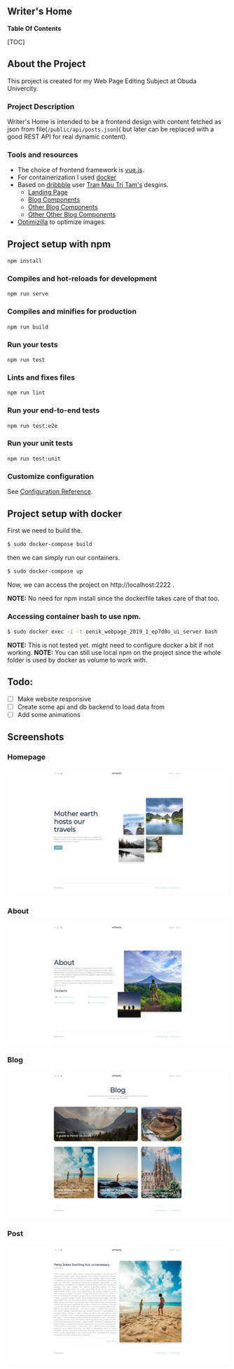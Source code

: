 ## Writer's Home  

**Table Of Contents**  

[TOC]

## About the Project
This project is created for my Web Page Editing Subject at Obuda Univercity.
### Project Description
Writer's Home is intended to be a frontend design with content fetched as json from file(`/public/api/posts.json`)( but later can be replaced with a good REST API for real dynamic content).

### Tools and resources
 - The choice of frontend framework is [vue.js](https://vuejs.org/).
 - For containerization I used [docker](https://www.docker.com/)
 - Based on [dribbble](https://dribbble.com) user [Tran Mau Tri Tam's](https://dribbble.com/tranmautritam) desgins.
   - [Landing Page](https://dribbble.com/shots/6146897-Mi-Travel-CTA-Free-Download/attachments)
   - [Blog Components](https://dribbble.com/shots/6106369-Mi-Travel-Blog-Style-2-Free-Download/attachments/1309975)
   - [Other Blog Components](https://dribbble.com/shots/6408939-Mass-Stories-Fashion-Sketch-Template)
   - [Other Other Blog Components](https://dribbble.com/shots/6066729-MI-Travel-Blog-Card/attachments/1302457)
 - [Optimizilla](https://imagecompressor.com/) to optimize images.
## Project setup with npm
```
npm install
```

### Compiles and hot-reloads for development
```
npm run serve
```

### Compiles and minifies for production
```
npm run build
```

### Run your tests
```
npm run test
```

### Lints and fixes files
```
npm run lint
```

### Run your end-to-end tests
```
npm run test:e2e
```

### Run your unit tests
```
npm run test:unit
```

### Customize configuration
See [Configuration Reference](https://cli.vuejs.org/config/).

## Project setup with docker

First we need to build the.
```bash
$ sudo docker-compose build
```
then we can simply run our containers.
```bash
$ sudo docker-compose up
```
Now, we can access the project on http://localhost:2222 .

**NOTE:** No need for npm install since the dockerfile takes care of that too.

### Accessing container bash to use npm.
```bash
$ sudo docker exec -i -t oenik_webpage_2019_1_ep7d0o_ui_server bash
```
**NOTE:** This is not tested yet. might need to configure docker a bit if not working.
**NOTE:** You can still use local npm on the project since the whole folder is used by docker as volume to work with.

## Todo:
 - [ ] Make website responsive
 - [ ] Create some api and db backend to load data from
 - [ ] Add some animations

## Screenshots

### Homepage
![Homepage](./screenshots/homepage.png "Homepage")
### About
![About](./screenshots/about.png "About")
### Blog
![Blog](./screenshots/blog.png "Blog")
### Post
![Post](./screenshots/post.png "Post")
